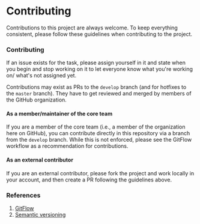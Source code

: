 # Contributing

Contributions to this project are always welcome. To keep everything consistent, please follow these guidelines when contributing to the project.

### Contributing
If an issue exists for the task, please assign yourself in it and state when you begin and stop working on it to let everyone
know what you're working on/ what's not assigned yet.

Contributions may exist as PRs to the `develop` branch (and for hotfixes to the `master` branch). They have to get reviewed and merged by members of the GitHub organization.

#### As a member/maintainer of the core team
If you are a member of the core team (i.e., a member of the organization here on GitHub), you can contribute directly in this repository via a branch from the `develop` branch. While this is not enforced, please see the GitFlow workflow as a recommendation for contributions.

#### As an external contributor
If you are an external contributor, please fork the project and work locally in your account, and then create a PR following the guidelines above.

### References
1. [GitFlow](https://www.atlassian.com/git/tutorials/comparing-workflows/gitflow-workflow)
2. [Semantic versioning](https://semver.org/)
